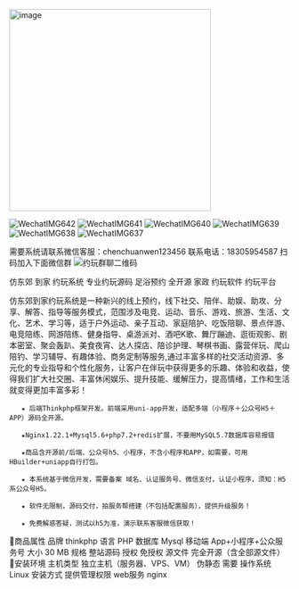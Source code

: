 <img width="362" alt="image" src="https://github.com/chenchuanwena/ywxt/assets/7508749/b178b0aa-b9f2-4e7c-90bb-b0afb28892d8">

![WechatIMG642](https://github.com/chenchuanwena/ywxt/assets/7508749/7496738a-0bd0-4324-99ff-0edf12c952d1)
![WechatIMG641](https://github.com/chenchuanwena/ywxt/assets/7508749/89699cfe-ec45-4f44-b96f-feb1517ed403)
![WechatIMG640](https://github.com/chenchuanwena/ywxt/assets/7508749/54ef3926-ffd6-408a-822a-cb829ad14cd0)
![WechatIMG639](https://github.com/chenchuanwena/ywxt/assets/7508749/ac073526-d8d2-4492-8c45-78da074efae6)
![WechatIMG638](https://github.com/chenchuanwena/ywxt/assets/7508749/a30dab2f-9a6a-4e38-af73-291ba063a1b1)
![WechatIMG637](https://github.com/chenchuanwena/ywxt/assets/7508749/6f9cc1f8-b028-4eca-a2b5-29c79da1db55)

需要系统请联系微信客服：chenchuanwen123456
联系电话：18305954587
扫码加入下面微信群
![约玩群聊二维码](https://github.com/chenchuanwena/ywxt/assets/7508749/654cc693-36e4-4cee-b33a-742627aa5d2d)



仿东郊 到家 约玩系统 专业约玩源码 足浴预约 全开源 家政 约玩软件 约玩平台

仿东郊到家约玩系统是一种新兴的线上预约，线下社交、陪伴、助娱、助攻、分享、解答、指导等服务模式，范围涉及电竞、运动、音乐、游戏、旅游、生活、文化、艺术、学习等，适于户外运动、亲子互动、家庭陪护、吃饭陪聊、景点伴游、电竞陪练、网游陪练、健身指导、桌游派对、酒吧K歌、舞厅蹦迪、逛街观影、剧本密室、聚会轰趴、美食夜宵、达人探店、陪诊护理、琴棋书画、露营伴玩、爬山陪钓、学习辅导、有趣体验、商务定制等服务,通过丰富多样的社交活动资源、多元化的专业指导和个性化服务，让客户在伴玩中获得更多的乐趣、体验和收益，使得我们扩大社交圈、丰富休闲娱乐、提升技能、缓解压力，提高情绪，工作和生活就变得更加丰富多彩！

       ★ 后端Thinkphp框架开发。前端采用uni-app开发，适配多端（小程序＋公众号H5＋APP）源码全开源。

       ★Nginx1.22.1+Mysql5.6+php7.2+redis扩展，不要用MySQL5.7数据库容易报错

       ★商品含开源前/后端、公众号h5、小程序，不含小程序和APP，如需要，可用HBuilder+uniapp自行打包。

       ★ 本系统基于微信开发，需要备案 域名、认证服务号、微信支付，认证小程序，须知：H5系公众号H5。

       ★ 软件无限制，源码交付，拍服务帮搭建（不包括配置服务），提供升级服务！

       ★ 免费解惑答疑，测试以h5为准，演示联系客服微信获取！


商品属性
品牌
thinkphp
语言
PHP
数据库
Mysql
移动端
App+小程序+公众服务号
大小
30 MB
规格
整站源码
授权
免授权
源文件
完全开源（含全部源文件）
安装环境
主机类型
独立主机（服务器、VPS、VM）
伪静态
需要
操作系统
Linux
安装方式
提供管理权限
web服务
nginx
